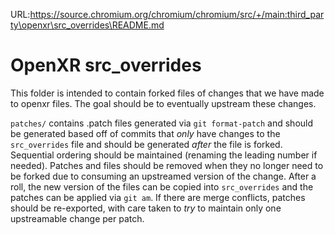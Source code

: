 URL:https://source.chromium.org/chromium/chromium/src/+/main:third_party\openxr\src_overrides\README.md
# OpenXR src_overrides

This folder is intended to contain forked files of changes that we have made to
openxr files. The goal should be to eventually upstream these changes.

`patches/` contains .patch files generated via `git format-patch` and should be
generated based off of commits that *only* have changes to the `src_overrides`
file and should be generated *after* the file is forked. Sequential ordering
should be maintained (renaming the leading number if needed). Patches and files
should be removed when they no longer need to be forked due to consuming an
upstreamed version of the change. After a roll, the new version of the files can
be copied into `src_overrides` and the patches can be applied via `git am`. If
there are merge conflicts, patches should be re-exported, with care taken to
*try* to maintain only one upstreamable change per patch.